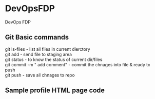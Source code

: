 # DevOpsFDP
DevOps FDP

Git Basic commands 
----------------

git ls-files - list all files in current dierctory  <br>
git add <list of file name > - send file to staging area <br>
git status - to know the status of current dir/files <br>
git commit -m " add comment" - commit the chnages into file & ready to push <br>
git push - save all chnages to repo <br>


Sample profile HTML page code
----------------------------------

<embed src="D:\IARE\DevOpsFDP\profiledemo1\DevOpsFDP\profileArun.html" type="text/plain" width="300" height="200">

